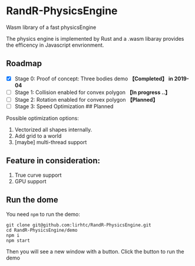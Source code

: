 # RandR-PhysicsEngine
Wasm library of a fast physicsEngine

The physics engine is implemented by Rust and a .wasm libaray provides the efficency in Javascript envrionment.

## Roadmap   
- [x] Stage 0: Proof of concept: Three bodies demo    **【Completed】 in 2019-04**   
- [ ] Stage 1: Collision enabled for convex polygon   **【In progress ..】**   
- [ ] Stage 2: Rotation enabled for convex polygon    **【Planned】**   
- [ ] Stage 3: Speed Optimization ## Planned      

Possible optimization options:   
1. Vectorized all shapes internally.
2. Add grid to a world
3. [maybe] multi-thread support

## Feature in consideration:
1. True curve support
2. GPU support



## Run the dome

You need `npm` to run the demo:   
```
git clone git@github.com:lirhtc/RandR-PhysicsEngine.git
cd RandR-PhysicsEngine/demo
npm i
npm start
```

Then you will see a new window with a button. Click the button to run the demo


